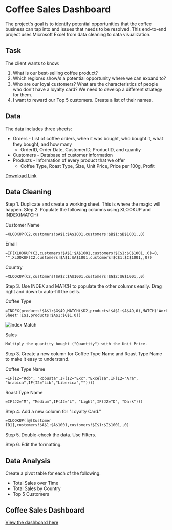 # Coffee Sales Dashboard

The project's goal is to identify potential opportunities that the coffee business can tap into and issues that needs to be resolved. This end-to-end project uses Microsoft Excel from data cleaning to data visualization.

## Task 

The client wants to know:
1. What is our best-selling coffee product?
2. Which region/s show/s a potential opportunity where we can expand to? 
3. Who are our loyal customers? What are the characteristics of people who don't have a loyalty card? We need to develop a different strategy for them.
4. I want to reward our Top 5 customers. Create a list of their names.

## Data

The data includes three sheets:
- Orders - List of coffee orders, when it was bought, who bought it, what they bought, and how many
  - OrderID, Order Date, CustomerID, ProductID, and quantiy
- Customers - Database of customer information
- Products - Information of every product that we offer
  - Coffee Type, Roast Type, Size, Unit Price, Price per 100g, Profit

[Download Link](https://github.com/jbqabellera/Coffee-Sales-Excel-Project/blob/a7f2cf9734e18270d71041b7568d404912d9509b/Coffee%20Sales%20Dashboard.xlsx)
 
## Data Cleaning

Step 1. Duplicate and create a working sheet. This is where the magic will happen.
Step 2. Populate the following columns using XLOOKUP and INDEX(MATCH)

  Customer Name
  ```
  =XLOOKUP(C2,customers!$A$1:$A$1001,customers!$B$1:$B$1001,,0)
  ```

  Email
  ```
  =IF(XLOOKUP(C2,customers!$A$1:$A$1001,customers!$C$1:$C$1001,,0)=0, "",XLOOKUP(C2,customers!$A$1:$A$1001,customers!$C$1:$C$1001,,0))
  ```

Country
```
=XLOOKUP(C2,customers!$A$2:$A$1001,customers!$G$2:$G$1001,,0)
```

Step 3. Use INDEX and MATCH to populate the other columns easily. Drag right and down to auto-fill the cells.

Coffee Type
```
=INDEX(products!$A$1:$G$49,MATCH($D2,products!$A$1:$A$49,0),MATCH('Working Sheet'!I$1,products!$A$1:$G$1,0))
```

![Index Match](https://github.com/jbqabellera/coffee_excel/blob/d917f1f9a544d6a34eab0e2427e8813d94f9801b/Coffee%20GIF.gif)

Sales
```
Multiply the quantity bought ("Quantity") with the Unit Price.
```
Step 3. Create a new column for Coffee Type Name and Roast Type Name to make it easy to understand.

Coffee Type Name
```
=IF(I2="Rob", "Robusta",IF(I2="Exc","Excelsa",IF(I2="Ara", "Arabica",IF(I2="Lib","Liberica",""))))
```

Roast Type Name
```
=IF(J2="M", "Medium",IF(J2="L", "Light",IF(J2="D", "Dark")))
```

Step 4. Add a new column for "Loyalty Card."

```
=XLOOKUP([@[Customer ID]],customers!$A$1:$A$1001,customers!$I$1:$I$1001,,0)
```

Step 5. Double-check the data. Use Filters.

Step 6. Edit the formatting.


## Data Analysis


Create a pivot table for each of the following:
- Total Sales over Time
- Total Sales by Country
- Top 5 Customers

## Coffee Sales Dashboard

[View the dashboard here](https://1drv.ms/x/c/492367e7aa5d37f3/IQPVE3CJsANqQJb3XG5i-BE6Ae_SZSk9Cbub5wTtysH2WIA)
